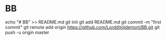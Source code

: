 # BB
echo "# BB" >> README.md
git init
git add README.md
git commit -m "first commit"
git remote add origin https://github.com/LorddVoldemort/BB.git
git push -u origin master
